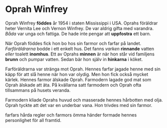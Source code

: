 # Oprah Winfrey

Oprah Winfrey **föddes** år 1954 i staten Mississippi i USA. Oprahs föräldrar heter Vernita Lee och Vernon Winfrey. De var aldrig gifta med varandra. *Båda* var unga och fattiga. De hade inte pengar att **uppfostra** ett barn.

När Oprah föddes fick hon bo hos sin farmor och farfar på landet. *Farföräldrarna* bodde i ett enkelt hus. Det fanns *varken* **rinnande** vatten *eller* toalett **inomhus**. Ett av Oprahs **minnen** är när hon står vid familjens **brunn** och pumpar vatten. Sedan bär hon själv in **hinkarna** i köket.

Farföräldrarna var stränga mot Oprah. Hennes farfar jagade henne med sin käpp för att slå henne när hon var olydig. Men hon fick också mycket kärlek. Hennes farmor älskade Oprah. Farmodern lagade god mat som Oprah älskade att äta. På kvällarna satt farmodern och Oprah ofta tillsammans på husets veranda.

Farmodern kliade Oprahs huvud och masserade hennes hårbotten med olja. Oprah tyckte att det var en underbar vana. Hon trivdes med sin farmor.

farfars hårda regler och farmors ömma händer formade hennes personlighet för all framtid.
<!--stackedit_data:
eyJoaXN0b3J5IjpbLTE0Mjg3NjM1NiwtMTgyMjc1OTc4NiwxNT
EzMjA3NjUwLC0xNDgwNjA5MTkwXX0=
-->